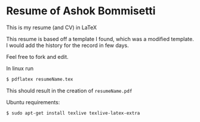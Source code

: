 # Resume of Ashok Bommisetti

This is my resume (and CV) in LaTeX

This resume is based off a template I found, which was a modified template. I would add the history for the record in few days.

Feel free to fork and edit.

In linux run
```bash
$ pdflatex resumeName.tex
```
This should result in the creation of ``resumeName.pdf``

Ubuntu requirements:
```bash
$ sudo apt-get install texlive texlive-latex-extra
```